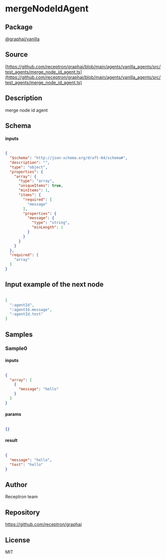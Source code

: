 # mergeNodeIdAgent

## Package
[@graphai/vanilla](https://www.npmjs.com/package/@graphai/vanilla)
## Source
[https://github.com/receptron/graphai/blob/main/agents/vanilla_agents/src/test_agents/merge_node_id_agent.ts](https://github.com/receptron/graphai/blob/main/agents/vanilla_agents/src/test_agents/merge_node_id_agent.ts)

## Description

merge node id agent

## Schema

#### inputs

```json

{
  "$schema": "http://json-schema.org/draft-04/schema#",
  "description": "",
  "type": "object",
  "properties": {
    "array": {
      "type": "array",
      "uniqueItems": true,
      "minItems": 1,
      "items": {
        "required": [
          "message"
        ],
        "properties": {
          "message": {
            "type": "string",
            "minLength": 1
          }
        }
      }
    }
  },
  "required": [
    "array"
  ]
}

```

## Input example of the next node

```json

[
  ":agentId",
  ":agentId.message",
  ":agentId.test"
]

```

## Samples

### Sample0

#### inputs

```json

{
  "array": [
    {
      "message": "hello"
    }
  ]
}

```

#### params

```json

{}

```

#### result

```json

{
  "message": "hello",
  "test": "hello"
}

```

## Author

Receptron team

## Repository

https://github.com/receptron/graphai

## License

MIT

